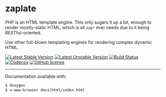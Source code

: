 
zaplate
=======

PHP is an HTML template engine. This only sugars it up a bit, enough
to render mostly-static HTML, which is all `zap*` ever needs due to
it being RESTful-oriented.

Use other full-blown templating engines for rendering complex dynamic HTML.

[![Latest Stable Version](https://poser.pugx.org/bfitech/zaplate/v/stable)](https://packagist.org/packages/bfitech/zaplate)
[![Latest Unstable Version](https://poser.pugx.org/bfitech/zaplate/v/unstable)](https://packagist.org/packages/bfitech/zaplate)
[![Build Status](https://travis-ci.org/bfitech/zaplate.svg?branch=master)](https://travis-ci.org/bfitech/zaplate)
[![Codecov](https://codecov.io/gh/bfitech/zaplate/branch/master/graph/badge.svg)](https://codecov.io/gh/bfitech/zaplate)
[![GitHub license](https://img.shields.io/badge/license-MIT-blue.svg)](https://raw.githubusercontent.com/bfitech/zaplate/master/LICENSE)

----

Documentation available with:

```txt
$ doxygen
$ x-www-browser docs/html/index.html
```

